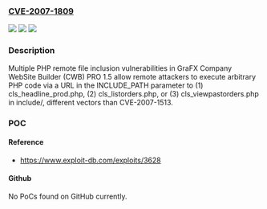 ### [CVE-2007-1809](https://cve.mitre.org/cgi-bin/cvename.cgi?name=CVE-2007-1809)
![](https://img.shields.io/static/v1?label=Product&message=n%2Fa&color=blue)
![](https://img.shields.io/static/v1?label=Version&message=n%2Fa&color=blue)
![](https://img.shields.io/static/v1?label=Vulnerability&message=n%2Fa&color=brighgreen)

### Description

Multiple PHP remote file inclusion vulnerabilities in GraFX Company WebSite Builder (CWB) PRO 1.5 allow remote attackers to execute arbitrary PHP code via a URL in the INCLUDE_PATH parameter to (1) cls_headline_prod.php, (2) cls_listorders.php, or (3) cls_viewpastorders.php in include/, different vectors than CVE-2007-1513.

### POC

#### Reference
- https://www.exploit-db.com/exploits/3628

#### Github
No PoCs found on GitHub currently.

